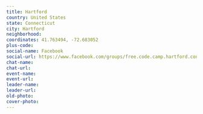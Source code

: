 ```yaml
---
title: Hartford
country: United States
state: Connecticut
city: Hartford
neighborhood: 
coordinates: 41.763494, -72.683052
plus-code:
social-name: Facebook
social-url: https://www.facebook.com/groups/free.code.camp.hartford.connecticut
chat-name:
chat-url:
event-name:
event-url:
leader-name:
leader-url:
old-photo: 
cover-photo:
---
```

